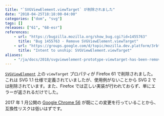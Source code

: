 ```yaml
---
title: "`SVGViewElement.viewTarget` が削除されました"
date: "2018-04-25T18:18:00-04:00"
categories: ["dom", "svg"]
tags: []
releases: ["61", "68-esr"]
references:
    - url: "https://bugzilla.mozilla.org/show_bug.cgi?id=1455763"
      title: "Bug 1455763 - Remove SVGViewElement.viewTarget"
    - url: "https://groups.google.com/d/topic/mozilla.dev.platform/3rbtcFOcVjI/discussion"
      title: "Intent to unship: SVGViewElement.viewTarget"
aliases:
    - "/ja/docs/2018/svgviewelement-prototype-viewtarget-has-been-removed/"
---
```

[`SVGViewElement`](https://developer.mozilla.org/docs/Web/API/SVGViewElement) 上の `viewTarget` プロパティが Firefox 61 で削除されました。これは SVG 1.1 仕様で定義されていましたが、使用例がないことから SVG 2 では削除されています。また、Firefox では正しい実装が行われておらず、単にエラーが返されるだけでした。

2017 年 1 月公開の [Google Chrome 56](https://www.chromestatus.com/feature/5665473114931200) が既にこの変更を行っていることから、互換性リスクは低いはずです。
